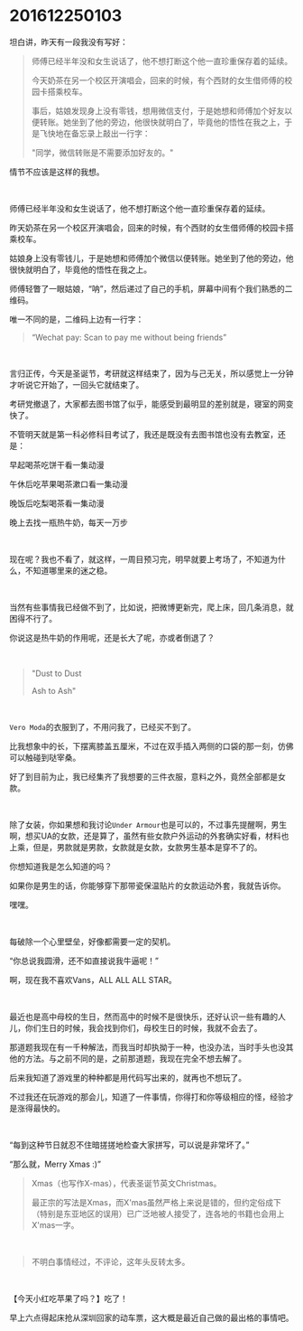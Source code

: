 # 201612250103

坦白讲，昨天有一段我没有写好：

> 师傅已经半年没和女生说话了，他不想打断这个他一直珍重保存着的延续。
>
> 今天奶茶在另一个校区开演唱会，回来的时候，有个西财的女生借师傅的校园卡搭乘校车。
>
> 事后，姑娘发现身上没有零钱，想用微信支付，于是她想和师傅加个好友以便转账。她坐到了他的旁边，他很快就明白了，毕竟他的悟性在我之上，于是飞快地在备忘录上敲出一行字：
>
> "同学，微信转账是不需要添加好友的。"

情节不应该是这样的我想。

<br/>

师傅已经半年没和女生说话了，他不想打断这个他一直珍重保存着的延续。

昨天奶茶在另一个校区开演唱会，回来的时候，有个西财的女生借师傅的校园卡搭乘校车。

姑娘身上没有零钱儿，于是她想和师傅加个微信以便转账。她坐到了他的旁边，他很快就明白了，毕竟他的悟性在我之上。

师傅轻瞥了一眼姑娘，“呐”，然后递过了自己的手机，屏幕中间有个我们熟悉的二维码。

唯一不同的是，二维码上边有一行字：

> “Wechat pay: Scan to pay me without being friends”

<br/>

言归正传，今天是圣诞节，考研就这样结束了，因为与己无关，所以感觉上一分钟才听说它开始了，一回头它就结束了。

考研党撤退了，大家都去图书馆了似乎，能感受到最明显的差别就是，寝室的网变快了。

不管明天就是第一科必修科目考试了，我还是既没有去图书馆也没有去教室，还是：

早起喝茶吃饼干看一集动漫

午休后吃苹果喝茶漱口看一集动漫

晚饭后吃梨喝茶看一集动漫

晚上去找一瓶热牛奶，每天一万步

<br/>

现在呢？我也不看了，就这样，一周目预习完，明早就要上考场了，不知道为什么，不知道哪里来的迷之稳。

<br/>

当然有些事情我已经做不到了，比如说，把微博更新完，爬上床，回几条消息，就困得不行了。

你说这是热牛奶的作用呢，还是长大了呢，亦或者倒退了？

<br/>

> "Dust to Dust
>
> Ash to Ash"

<br/>

`Vero Moda`的衣服到了，不用问我了，已经买不到了。

比我想象中的长，下摆离膝盖五厘米，不过在双手插入两侧的口袋的那一刻，仿佛可以触碰到哒宰桑。

好了到目前为止，我已经集齐了我想要的三件衣服，意料之外，竟然全部都是女款。

<br/>

除了女装，你如果想和我讨论`Under Armour`也是可以的，不过事先提醒啊，男生啊，想买UA的女款，还是算了，虽然有些女款户外运动的外套确实好看，材料也上乘，但是，男款就是男款，女款就是女款，女款男生基本是穿不了的。

你想知道我是怎么知道的吗？

如果你是男生的话，你能够穿下那带瓷保温贴片的女款运动外套，我就告诉你。

嘿嘿。

<br/>

每破除一个心里壁垒，好像都需要一定的契机。

“你总说我圆滑，还不如直接说我牛逼呢！”

啊，现在我不喜欢Vans，ALL ALL ALL STAR。

<br/>

最近也是高中母校的生日，然而高中的时候不是很快乐，还好认识一些有趣的人儿，你们生日的时候，我会找到你们，母校生日的时候，我就不会去了。

那道题我现在有一千种解法，而我当时却执拗于一种，也没办法，当时手头也没其他的方法。与之前不同的是，之前那道题，我现在完全不想去解了。

后来我知道了游戏里的种种都是用代码写出来的，就再也不想玩了。

不过我还在玩游戏的那会儿，知道了一件事情，你得打和你等级相应的怪，经验才是涨得最快的。

<br/>

“每到这种节日就忍不住暗搓搓地检查大家拼写，可以说是非常坏了。”

“那么就，Merry Xmas :)”

> Xmas（也写作X-mas），代表圣诞节英文Christmas。
>
> 最正宗的写法是Xmas，而X'mas虽然严格上来说是错的，但约定俗成下（特别是东亚地区的误用）已广泛地被人接受了，连各地的书籍也会用上X'mas一字。

<br/>

> 不明白事情经过，不评论，这年头反转太多。

<br/>

【今天小红吃苹果了吗？】吃了！

早上六点得起床抢从深圳回家的动车票，这大概是最近自己做的最出格的事情吧。
